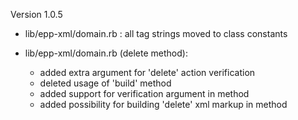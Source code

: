 Version 1.0.5

* lib/epp-xml/domain.rb : all tag strings moved to class constants

* lib/epp-xml/domain.rb (delete method):
  - added extra argument for 'delete' action verification
  - deleted usage of 'build' method
  - added support for verification argument in method
  - added possibility for building 'delete' xml markup in method